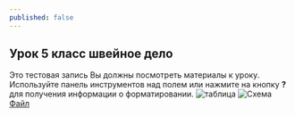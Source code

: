 ```yaml
---
published: false
---
```

## Урок 5 класс швейное дело

Это тестовая запись Вы должны посмотреть материалы к уроку. Используйте панель инструментов над полем или нажмите на кнопку **?** для получения информации о форматировании.
![таблица](https://шью-сама.рф/wp-content/uploads/2018/02/scrn_big_1.jpg)
![Схема](https://zlobina-ov.ru/wp-content/uploads/2017/03/%D1%81%D0%BE%D0%B5%D0%B4%D0%B8%D0%BD%D0%B8%D1%82%D0%B5%D0%BB%D1%8C%D0%BD%D1%8B%D0%B5-%D1%88%D0%B2%D1%8B-%D1%82%D0%B0%D0%B1%D0%BB%D0%B8%D1%86%D0%B0.jpg)
[Файл](https://docs.google.com/document/d/1RxYdlnm5IqWRJnEIenAmuQwx84A01Iu3sg4PEwuspm4/edit?usp=sharing)